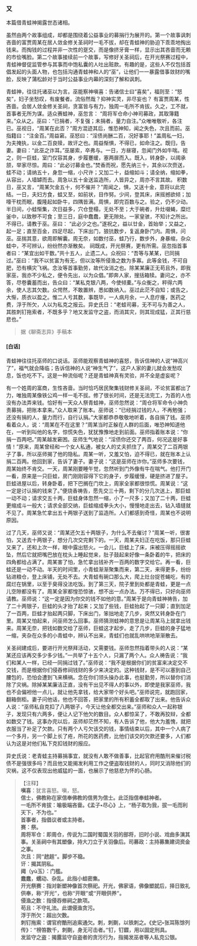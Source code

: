 <script type="text/javascript">
    var head = document.getElementsByTagName('head')[0];
    cssURL = '/public/liao.css';
    linkTag = document.createElement('link');
    linkTag.href = cssURL;
    linkTag.setAttribute('type','text/css');
    linkTag.setAttribute('rel','stylesheet');
    head.appendChild(linkTag);
</script>
### 又

本篇借青蛙神揭露世态诸相。

虽然由两个故事组成，却都是围绕着公益事业的募捐行为展开的。第一个故事讽刺吝啬的富贾周某在居人敛金修关圣祠时一毛不拔，却在青蛙神的胁迫下乖乖地掏出钱来。而掏钱的过程并非一次性的趸交，而是像挤牙膏一样，显示出其吝啬而无赖的市侩嘴脸。第二个故事接续前一个故事，写修好关圣祠后，在开光祭赛过程中，青蛙神督促监管参与其事而中饱私囊的人吐出赃款。有趣的是，这些人不仅包括首倡发起的头面人物，也包括沟通青蛙神和人的“巫”，让他们一一暴露借事敛财的嘴脸，反映了蒲松龄对于当时公益事业内幕的深刻了解和讽刺。

青蛙神，往往托诸巫以为言。巫能察神嗔喜：告诸信士曰“喜矣”，福则至：“怒矣”，妇子坐愁叹，有废餐者。流俗然哉？抑神实灵，非尽妄也？
有富贾周某，性吝啬。会居人敛金修关圣祠，贪富皆与有力，独周一毛所不肯拔。久之，工不就，首事者无所为谋。适众赛蛙神，巫忽言：
“周将军仓命小神司募政，其取簿籍来。”众从之。巫曰：“已捐者，不复强；未捐者，量力自注。”众唯唯敬听，各注已。巫视日，“周某在此否？”周方混迹其后，惟恐神知，闻之失色，次且而前。巫指籍曰：“注金百。”周益窘。巫怒曰：“淫债尚酬二百，况好事耶！”盖周私一妇，为夫掩执，以金二百良赎，故讦之也。周益惭惧，不得已，如命注之。既归，告妻。妻曰：“此巫之诈耳。”巫屡索，卒弗与。一日，方昼寝，忽闻门外如牛喘。视之，则一巨蛙，室门仅容其身，步履蹇缓，塞两扉而入。既入，转身卧，以阈承颔，举家尽惊。周曰：“此必讨募金也。”焚香而祝，愿先纳三十，其余以次赍送，蛙不动；请纳五十，身忽一缩，小尺许；又加二十，益缩如斗；请全纳，缩如拳，从容出，人墙罅而去。周急以五十金送监造所，人皆异之，周亦不言其故。
积数日，巫又言，“周某欠金五十，何不催并？”周闻之，惧，又送十金，意将以此完结。一日，夫妇方食，蛙又至，如前状，目作努。少间，登其床，床摇撼欲倾；加嚎干枕而眠，腹隆起如卧牛，四隅皆满。周惧，即完百数与之。验之，仍不少动。半日间，小蛙惭集，次日益多，穴仓登榻，无处不至；大于碗者，升灶啜蝇，糜烂釜中，以致秽不可食；至三日，庭中蠢蠢，更无隙处。一家皇骇，不知计之所出。不得已，请教于巫。巫曰：
“此必少之也。”遂祝之，益以廿金，首始举；又益之，起一足；直至百金，四足尽起，下床出门，狼犺数步，复返身卧门内。周惧，问巫。巫揣其意，欲周即解囊。周无奈，如数付巫，蛙乃行，数步外，身暴缩，杂众蛙中，不可辨认，纷纷然亦渐散矣。
祠既成，开光祭赛，更有所需。巫忽指首事者曰：“某宜出如干数。”共十五人，止遗二人。众祝曰：“吾等与某某，已同捐过。”巫曰：“我不以贫富为有无，但以汝等所侵渔之数为多寡。此等金钱，不可自肥，恐有横灾飞祸。念汝等首事勤劳，故代汝消之也。除某某廉正无苟且外，即我家巫，我亦不少私之，便令先出，以为众倡。”即奔人家，搜括箱犊。妻问之，亦不答，尽卷囊蓄而出，告众曰：“某私克银八两，今使倾橐。”与众衡之，秤得六两余，使人志其欠数。众愕然，不敢置辨，悉如数纳入。巫过此茫不自知；或告之，大惭，质衣以盈之。惟二人亏其数，事既毕，一人病月余，一人息疗瘇，医药之费，浮于所欠，人以为私克之报云。异史氏日：“老蛙司募，无不可与为善之人，其胜刺钉拖索者，不既多乎？地又发监守之盗，而消其灾，则其现成猛，正其行慈悲也。”

</section>

> 据《聊斋志异》手稿本

#### [白话]
<aside>

青蛙神往往托巫师的口说话。巫师能观察青蛙神的喜怒，告诉信神的人说“神高兴了”，福气就会降临；告诉信神的人说“神生气了”，这户人家的妻儿就会发愁叹息，饭也吃不下。这是一种流俗呢？还是青蛙神真有灵验，并不全是虚妄呢？

有一个姓周的富商，生性吝啬。当时恰巧居民聚集钱财修关圣祠，不论贫富都出了力，唯独周某像铁公鸡一样一毛不拔。修了很长时间，还是无法完工，为首的人也没有办法弄来钱。恰好有一天众人祭青蛙神，巫师忽然说：“周仓将军命令小神负责募捐，把账本拿来。”众人取来了账本。巫师说：“已经捐过钱的人，不再勉强；还没有捐的人，量力而行，自行认捐。”大家都恭恭敬敬地听着，各自捐了钱。巫师看着众人，说：“周某在不在这里？”周某当时正躲在人群的后面，唯恐神知道他在，一听到叫他的名字，惊慌失色，犹犹豫豫地走到前面。巫师指着账本说：“你捐一百两吧。”周某越发窘困。巫师生气地说：“淫债你还交了两百，何况这是好事情！”原来，周某曾经和一个女人私通，被女人的丈夫抓住了，周某交了二百两银子了事，所以巫师揭了他的隐私。周某一听，又羞又怕，迫不得已，就在账本上认捐二百两。他回到家，告诉了妻子。妻子说：“这是巫师在诈你。”巫师多次要钱，周某始终不肯交。一天，周某刚要睡午觉，忽然听到门外像有牛在喘气。他打开门一看，原来是一只巨蛙，房门刚刚容得下它的身子，步履缓慢，硬是挤进了屋子。巨蛙进屋以后，转身卧着，把下巴搁在门坎上，周家全家都很惊慌。周某说：“这一定是讨认捐的钱来了。”便烧香祷告，愿先交三十两，剩下的分几次送上，那巨蛙一动不动；请求交五十两，巨蛙身体忽然一缩，小了一尺多；又加了二十两，巨蛙更缩成斗一般大；请求全部交纳，巨蛙缩成拳头大小，慢慢地走出去，钻入墙缝就不见了。周某急忙拿出五十两银子送到了监造所。人们都感到奇怪，周某也不说明原因。

过了几天，巫师又说：“周某还欠五十两银子，为什么不去催讨？”周某一听，很害怕，又送去十两银子，想分几次交完剩下的。一天，周某夫妇正在吃饭，那只巨蛙又来了，还和上次一样，眼中露出怒火。一会儿，巨蛙上了床，床被压得摇摇欲坠，然后它就把嘴巴放在枕头上睡起觉来，肚子鼓起来好像一条卧着的牛，把床的四角都给占满了。周某害了怕，急忙拿出钱补齐一百两的数字交给它。再一看，巨蛙还是一动不动。半天的时间里，小青蛙渐渐聚集而来，第二天，来得更多，纷纷钻进粮仓，登上床铺，无处不去。大青蛙有碗口那么大，爬上灶台捉苍蝇吃，有的腐烂在锅里，以至于臭得没法吃饭。到了第三天，院子里到处都是青蛙，更是一点儿空隙都没有了。周某全家都惶恐惊骇，想不出一点办法。万不得已，只好向巫师请教。巫师说：“这一定是因为你交的钱不如他的意。”周某于是向青蛙神祷告，加了二十两银子，巨蛙的头才抬了起来；又加了些钱，巨蛙抬起了一只脚；直到加足了一百两，巨蛙才抬起两只脚，下床出门，笨拙地走了几步，突然又转身卧在门里。周某又怕起来，问巫师怎么回事。巫师猜测蛙神的意思是让周某马上就拿出钱来。周某无奈，把钱如数交给了巫师，巨蛙这才起步。走了几步，巨蛙的身子猛地一缩，夹杂在众多的小青蛙中，辨认不出来，青蛙们也就乱哄哄地渐渐散去。

关圣祠建成后，要进行开光祭拜活动，又需要钱。巫师忽然指着带头的人说：“某某还应该再交多少多少钱。”一共举了十五个人，只漏了两个人。众人祷告说：“我们和某人一样，已经一同捐过钱了。”巫师说：“我不是根据你们的贫富来决定交不交钱，而是根据你们侵吞修祠钱财的多少来决定的。这种钱财，是不可以塞到自己腰包的，恐怕会遭到飞来横祸。念在你们领头操办此事，也挺勤劳，所以替你们消除了灾祸。除掉某某廉洁正直，没有干出见不得人的事以外，即使是我家巫师，我也不会偏袒他一点儿，就让他先拿钱，给大家带个好头吧。”巫师说完，就跑回家，翻箱倒柜。妻子问他话，他也不回答，把家里的所有积蓄全都取了出来。他告诉众人说：“巫师私自克扣了八两银子，今天让他全都交出来。”巫师和众人一起称银子，发现只有六两多，便让人记下他欠的数目。众人都惊呆了，不敢再狡辩，全都如数交了钱。这事办完以后，巫师却茫然不知，有人告诉了他，他大为羞愧，就把衣服当了补足了欠款。只有两个人亏欠该交的钱，事情结束以后，其中一个人病了一个多月，另一个脚上长了疮，所花的医药费，比他们该交的欠款还要多，人们都认为这是对他们私下克扣钱财的报应。

异史氏说：老青蛙主持募捐事宜，就没有人敢不做善事，比起官府用酷刑来催讨税债不是强很多吗？而且他又能揭发利用工作之便盗取钱财的人，同时又消除他们的灾祸，这不仅表现出他威猛的一面，也展示了他慈悲为怀的心肠。

</aside>

> 【注释】  
<b>嗔喜</b>：犹言喜怒。嗔，怒。  
<b>信士，佛教称在家信奉佛教的信男为信士。此泛指信奉蛙神者。  
<b>一毛所不肯拔</b>：喻极端吝啬。《孟子•尽心》上，“杨子取为我，拔一毛而利天下，不为也。”  
<b>首事者，指倡议者或主持者。  
<b>赛</b>：祭。  
<b>周将军仓</b>：即周仓，传说为二国时蜀国关羽的部将，旧时小说、戏曲多演其事。关圣祠中有其塑像，持大刀立于关羽像后。司募政：主持募集建词资金之事。  
<b>次且</b>：同“趑趄”。脚步不稳。  
<b>讦</b>：揭其阴私。  
<b>阈（yù玉）</b>：门槛。  
<b>蠢蠢，蠕动、杂乱。此指小蛙密集。  
<b>开光祭赛</b>：指对新塑神像首次祭祀。开光，佛家语，佛像塑就后，择日致礼供奉，称“开光”，也称“开眼”或“开眼供养”。  
<b>侵渔之数</b>：指侵吞修祠之款项。  
<b>苟且</b>：不守礼法。此谓侵渔贪污。  
<b>浮于所欠</b>：超出欠数。  
<b>刺钉拖索</b>：谓官府酷刑追索通欠。刺，刺剟，以铁刺之。《史记•张耳陈馀列传》：“榜笞数千，刺剟，身无可击者。”钉，钉鍱，用以固定刑具。  
<b>发监守之盗</b>：揭露监守自盗者的贪污行为，指揭发巫者等人私克公银。  

